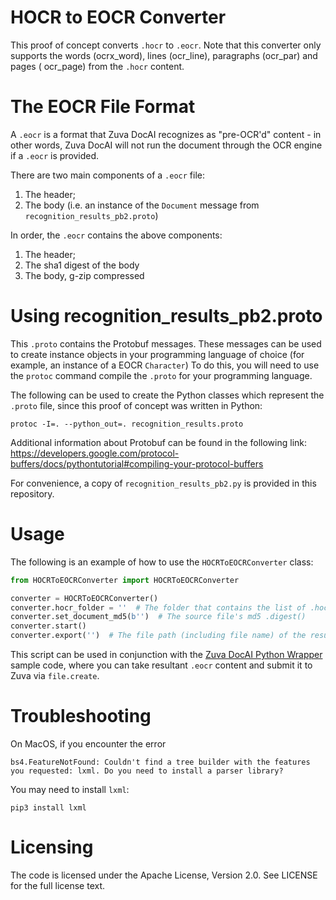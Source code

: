 # HOCR to EOCR Converter

This proof of concept converts `.hocr` to `.eocr`.
Note that this converter only supports the words (ocrx_word), lines (ocr_line), paragraphs (ocr_par) and pages (
ocr_page) from the `.hocr` content.

# The EOCR File Format

A `.eocr` is a format that Zuva DocAI recognizes as "pre-OCR'd" content - in other words, Zuva DocAI will
not run the document through the OCR engine if a `.eocr` is provided.

There are two main components of a `.eocr` file:

1. The header;
2. The body (i.e. an instance of the `Document` message from `recognition_results_pb2.proto`)

In order, the `.eocr` contains the above components:

1. The header;
2. The sha1 digest of the body
3. The body, g-zip compressed

# Using recognition_results_pb2.proto

This `.proto` contains the Protobuf messages. These messages can be used to create instance objects in your programming
language of choice (for example, an instance of a EOCR `Character`)
To do this, you will need to use the `protoc` command compile the `.proto` for your programming language.

The following can be used to create the Python classes which represent the `.proto` file, since this proof of concept
was written in Python:

`protoc -I=. --python_out=. recognition_results.proto`

Additional information about Protobuf can be found in the following
link: https://developers.google.com/protocol-buffers/docs/pythontutorial#compiling-your-protocol-buffers

For convenience, a copy of `recognition_results_pb2.py` is provided in this repository.

# Usage

The following is an example of how to use the `HOCRToEOCRConverter` class:

```python
from HOCRToEOCRConverter import HOCRToEOCRConverter

converter = HOCRToEOCRConverter()
converter.hocr_folder = ''  # The folder that contains the list of .hocr for each page OCR'd out of the source file
converter.set_document_md5(b'')  # The source file's md5 .digest()
converter.start()
converter.export('')  # The file path (including file name) of the resultant .eocr
```

This script can be used in conjunction with
the [Zuva DocAI Python Wrapper](https://github.com/zuvaai/zdai-python) sample code,
where you can take resultant `.eocr` content and submit it to Zuva via `file.create`.

# Troubleshooting

On MacOS, if you encounter the error

```
bs4.FeatureNotFound: Couldn't find a tree builder with the features you requested: lxml. Do you need to install a parser library?
```

You may need to install `lxml`:

```
pip3 install lxml
```

# Licensing

The code is licensed under the Apache License, Version 2.0. See LICENSE for the full license text.
